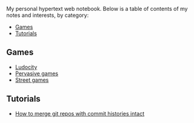 My personal hypertext web notebook. Below is a table of contents of my notes and
interests, by category:

- [Games](#games)
- [Tutorials](#tutorials)

## Games

- [Ludocity](ludocity.md)
- [Pervasive games](pervasive-games.md)
- [Street games](street-games.md)

## Tutorials

- [How to merge git repos with commit histories intact](combining-git-repos.md)
